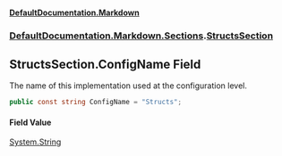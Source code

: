 #### [DefaultDocumentation\.Markdown](../../../../index.md 'index')
### [DefaultDocumentation\.Markdown\.Sections](../../../../index.md#DefaultDocumentation.Markdown.Sections 'DefaultDocumentation\.Markdown\.Sections').[StructsSection](index.md 'DefaultDocumentation\.Markdown\.Sections\.StructsSection')

## StructsSection\.ConfigName Field

The name of this implementation used at the configuration level\.

```csharp
public const string ConfigName = "Structs";
```

#### Field Value
[System\.String](https://learn.microsoft.com/en-us/dotnet/api/system.string 'System\.String')